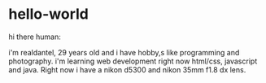# hello-world

hi there human:

i'm realdantel, 29 years old and i have hobby,s like programming and photography.
i'm learning web development right now html/css, javascript and java.
Right now i have a nikon d5300 and nikon 35mm f1.8 dx lens.
